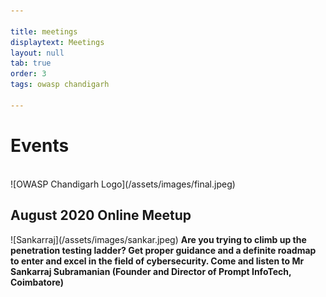```yaml
---

title: meetings
displaytext: Meetings
layout: null
tab: true
order: 3
tags: owasp chandigarh

---
```

<h1>Events</h1><br>
![OWASP Chandigarh Logo](/assets/images/final.jpeg)<br>
<h2>August 2020 Online Meetup</h2>
![Sankarraj](/assets/images/sankar.jpeg)
<b>Are you trying to climb up the penetration testing ladder? Get proper guidance and a definite roadmap to enter and excel in the field of cybersecurity. Come and listen to Mr Sankarraj Subramanian (Founder and Director of Prompt InfoTech, Coimbatore)</b>

